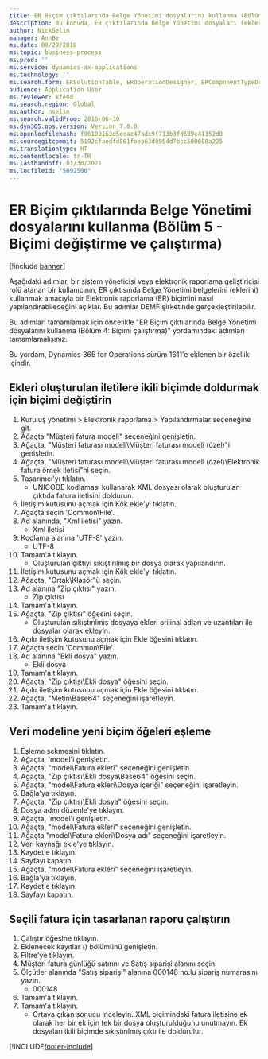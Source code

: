```yaml
---
title: ER Biçim çıktılarında Belge Yönetimi dosyalarını kullanma (Bölüm 5 - Biçimi değiştirme ve çalıştırma)
description: Bu konuda, ER çıktılarında Belge Yönetimi dosyaları (ekler) kullanmak üzere Elektronik raporlama (ER) biçiminin nasıl yapılandırılacağı açıklanmaktadır. (5. Bölüm)
author: NickSelin
manager: AnnBe
ms.date: 08/29/2018
ms.topic: business-process
ms.prod: ''
ms.service: dynamics-ax-applications
ms.technology: ''
ms.search.form: ERSolutionTable, EROperationDesigner, ERComponentTypeDropDialog, ERExpressionDesignerFormula, SysQueryForm
audience: Application User
ms.reviewer: kfend
ms.search.region: Global
ms.author: nselin
ms.search.validFrom: 2016-06-30
ms.dyn365.ops.version: Version 7.0.0
ms.openlocfilehash: f96189163d5ecac47ade9f713b3fd689e41352d0
ms.sourcegitcommit: 5192cfaedfd861faea63d8954d7bcc500608a225
ms.translationtype: HT
ms.contentlocale: tr-TR
ms.lasthandoff: 01/30/2021
ms.locfileid: "5092500"
---
```

# <a name="er-use-document-management-files-in-format-outputs-part-5---modify-and-run-format"></a>ER Biçim çıktılarında Belge Yönetimi dosyalarını kullanma (Bölüm 5 - Biçimi değiştirme ve çalıştırma)

[!include [banner](../../includes/banner.md)]

Aşağıdaki adımlar, bir sistem yöneticisi veya elektronik raporlama geliştiricisi rolü atanan bir kullanıcının, ER çıktısında Belge Yönetimi belgelerini (eklerini) kullanmak amacıyla bir Elektronik raporlama (ER) biçimini nasıl yapılandırabileceğini açıklar. Bu adımlar DEMF şirketinde gerçekleştirilebilir.

Bu adımları tamamlamak için öncelikle "ER Biçim çıktılarında Belge Yönetimi dosyalarını kullanma (Bölüm 4: Biçimi çalıştırma)" yordamındaki adımları tamamlamalısınız.

Bu yordam, Dynamics 365 for Operations sürüm 1611'e eklenen bir özellik içindir.


## <a name="modify-the-format-to-populate-attachments-into-generating-messages-in-binary-format"></a>Ekleri oluşturulan iletilere ikili biçimde doldurmak için biçimi değiştirin
1. Kuruluş yönetimi > Elektronik raporlama > Yapılandırmalar seçeneğine git.
2. Ağaçta "Müşteri fatura modeli" seçeneğini genişletin.
3. Ağaçta, "Müşteri faturası modeli\Müşteri faturası modeli (özel)"i genişletin.
4. Ağaçta, "Müşteri faturası modeli\Müşteri faturası modeli (özel)\Elektronik fatura örnek iletisi"ni seçin.
5. Tasarımcı'yı tıklatın.
    * UNICODE kodlaması kullanarak XML dosyası olarak oluşturulan çıktıda fatura iletisini doldurun.  
6. İletişim kutusunu açmak için Kök ekle'yi tıklatın.
7. Ağaçta seçin 'Common\File'.
8. Ad alanında, "Xml iletisi" yazın.
    * Xml iletisi  
9. Kodlama alanına 'UTF-8' yazın.
    * UTF-8  
10. Tamam'a tıklayın.
    * Oluşturulan çıktıyı sıkıştırılmış bir dosya olarak yapılandırın.  
11. İletişim kutusunu açmak için Kök ekle'yi tıklatın.
12. Ağaçta, "Ortak\Klasör"ü seçin.
13. Ad alanına "Zip çıktısı" yazın.
    * Zip çıktısı  
14. Tamam'a tıklayın.
15. Ağaçta, "Zip çıktısı" öğesini seçin.
    * Oluşturulan sıkıştırılmış dosyaya ekleri orijinal adları ve uzantıları ile dosyalar olarak ekleyin.  
16. Açılır iletişim kutusunu açmak için Ekle öğesini tıklatın.
17. Ağaçta seçin 'Common\File'.
18. Ad alanına "Ekli dosya" yazın.
    * Ekli dosya  
19. Tamam'a tıklayın.
20. Ağaçta, "Zip çıktısı\Ekli dosya" öğesini seçin.
21. Açılır iletişim kutusunu açmak için Ekle öğesini tıklatın.
22. Ağaçta, "Metin\Base64" seçeneğini işaretleyin.
23. Tamam'a tıklayın.

## <a name="map-new-format-elements-to-data-model"></a>Veri modeline yeni biçim öğeleri eşleme
1. Eşleme sekmesini tıklatın.
2. Ağaçta, 'model'i genişletin.
3. Ağaçta, "model\Fatura ekleri" seçeneğini genişletin.
4. Ağaçta, "Zip çıktısı\Ekli dosya\Base64" öğesini seçin.
5. Ağaçta, "model\Fatura ekleri\Dosya içeriği" seçeneğini işaretleyin.
6. Bağla'ya tıklayın.
7. Ağaçta, "Zip çıktısı\Ekli dosya" öğesini seçin.
8. Dosya adını düzenle'ye tıklayın.
9. Ağaçta, 'model'i genişletin.
10. Ağaçta, "model\Fatura ekleri" seçeneğini genişletin.
11. Ağaçta "model\Fatura ekleri\Dosya adı" seçeneğini işaretleyin.
12. Veri kaynağı ekle'ye tıklayın.
13. Kaydet'e tıklayın.
14. Sayfayı kapatın.
15. Ağaçta, "model\Fatura ekleri" seçeneğini işaretleyin.
16. Bağla'ya tıklayın.
17. Kaydet'e tıklayın.
18. Sayfayı kapatın.

## <a name="run-the-designed-report-for-the-selected-invoice"></a>Seçili fatura için tasarlanan raporu çalıştırın
1. Çalıştır öğesine tıklayın.
2. Eklenecek kayıtlar () bölümünü genişletin.
3. Filtre'ye tıklayın.
4. Müşteri fatura günlüğü satırını ve Satış siparişi alanını seçin.
5. Ölçütler alanında "Satış siparişi" alanına 000148 no.lu sipariş numarasını yazın.
    * 000148  
6. Tamam'a tıklayın.
7. Tamam'a tıklayın.
    * Ortaya çıkan sonucu inceleyin. XML biçimindeki fatura iletisine ek olarak her bir ek için tek bir dosya oluşturulduğunu unutmayın. Ek dosyaları ikili biçimde sıkıştırılmış çıktı ile doldurulur.  



[!INCLUDE[footer-include](../../../../includes/footer-banner.md)]